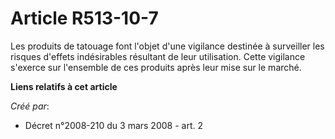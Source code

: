 # Article R513-10-7

Les produits de tatouage font l'objet d'une vigilance destinée à surveiller les risques d'effets indésirables résultant de
leur utilisation. Cette vigilance s'exerce sur l'ensemble de ces produits après leur mise sur le marché.

**Liens relatifs à cet article**

_Créé par_:

  - Décret n°2008-210 du 3 mars 2008 - art. 2
